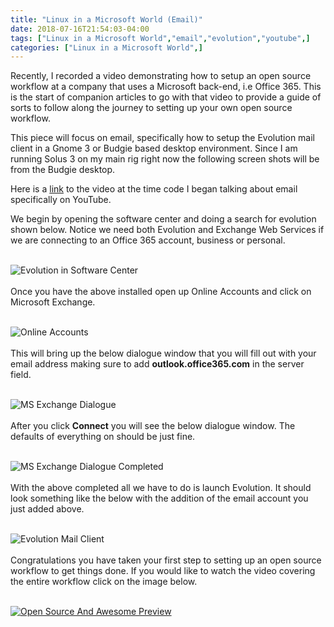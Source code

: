 ```yaml
---
title: "Linux in a Microsoft World (Email)"
date: 2018-07-16T21:54:03-04:00
tags: ["Linux in a Microsoft World","email","evolution","youtube",]
categories: ["Linux in a Microsoft World",]
---
```


Recently, I recorded a video demonstrating how to setup an open source workflow at a company that uses a Microsoft back-end, i.e Office 365. This is the start of companion articles to go with that video to provide a guide of sorts to follow along the journey to setting up your own open source workflow.

This piece will focus on email, specifically how to setup the Evolution mail client in a Gnome 3 or Budgie based desktop environment. Since I am running Solus 3 on my main rig right now the following screen shots will be from the Budgie desktop.

Here is a [link](https://youtu.be/kEo821R7Sis?t=18m55s) to the video at the time code I began talking about email specifically on YouTube.

We begin by opening the software center and doing a search for evolution shown below. Notice we need both Evolution and Exchange Web Services if we are connecting to an Office 365 account, business or personal.<br /> <br />

![Evolution in Software Center](/screenshots/linux-in-a-microsoft-world_email/evolution-software-center.png)
<br /> <br />
Once you have the above installed open up Online Accounts and click on Microsoft Exchange.<br /> <br />

![Online Accounts](/screenshots/linux-in-a-microsoft-world_email/online-accounts.png)
<br /><br />
This will bring up the below dialogue window that you will fill out with your email address making sure to add **outlook.office365.com** in the server field.<br /><br />

![MS Exchange Dialogue](/screenshots/linux-in-a-microsoft-world_email/ms-exchange-dialogue.png)<br /><br />
After you click **Connect** you will see the below dialogue window. The defaults of everything on should be just fine.<br /><br />

![MS Exchange Dialogue Completed](/screenshots/linux-in-a-microsoft-world_email/ms-exchange-dialogue-completed.png)<br /><br />
With the above completed all we have to do is launch Evolution. It should look something like the below with the addition of the email account you just added above.<br /><br />

![Evolution Mail Client](/screenshots/linux-in-a-microsoft-world_email/evolution-mail-client.png)<br /><br />
Congratulations you have taken your first step to setting up an open source workflow to get things done. If you would like to watch the video covering the entire workflow click on the image below.<br /><br />

[![Open Source And Awesome Preview](/screenshots/linux-in-a-microsoft-world_email/osaa-preview.png)](https://youtu.be/kEo821R7Sis)
